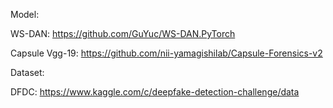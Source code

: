 Model:

WS-DAN: https://github.com/GuYuc/WS-DAN.PyTorch

Capsule Vgg-19: https://github.com/nii-yamagishilab/Capsule-Forensics-v2

Dataset:

DFDC: https://www.kaggle.com/c/deepfake-detection-challenge/data
